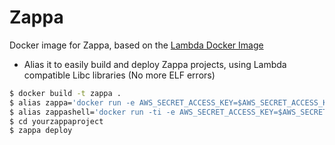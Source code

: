 # Zappa
Docker image for Zappa, based on the [Lambda Docker Image](https://github.com/lambci/docker-lambda)

* Alias it to easily build and deploy Zappa projects, using Lambda compatible Libc libraries (No more ELF errors)
```bash
$ docker build -t zappa .
$ alias zappa='docker run -e AWS_SECRET_ACCESS_KEY=$AWS_SECRET_ACCESS_KEY -e AWS_ACCESS_KEY_ID=$AWS_ACCESS_KEY_ID -e AWS_DEFAULT_REGION=$AWS_DEFAULT_REGION -v $(pwd):/var/task --entrypoint zappa --rm danielwhatmuff/zappa'
$ alias zappashell='docker run -ti -e AWS_SECRET_ACCESS_KEY=$AWS_SECRET_ACCESS_KEY -e AWS_ACCESS_KEY_ID=$AWS_ACCESS_KEY_ID -e AWS_DEFAULT_REGION=$AWS_DEFAULT_REGION -v $(pwd):/var/task  --rm zappa bash'
$ cd yourzappaproject
$ zappa deploy
```
